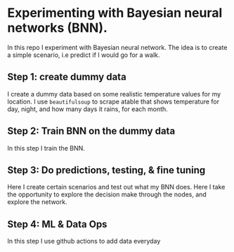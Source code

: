 # Experimenting with Bayesian neural networks (BNN).

In this repo I experiment with Bayesian neural network. The idea is to create a simple scenario, i.e predict if I would go for a walk. 


## Step 1: create dummy data
I create a dummy data based on some realistic temperature values for my location. I use `beautifulsoup` to scrape atable that shows temperature for day, night, and how many days it rains, for each month.

## Step 2: Train BNN on the dummy data
In this step I train the BNN.

## Step 3: Do predictions, testing, & fine tuning
Here I create certain scenarios and test out what my BNN does.
Here I take the opportunity to explore the decision make through the nodes, and explore the network.

## Step 4: ML & Data Ops
In this step I use github actions to add data everyday